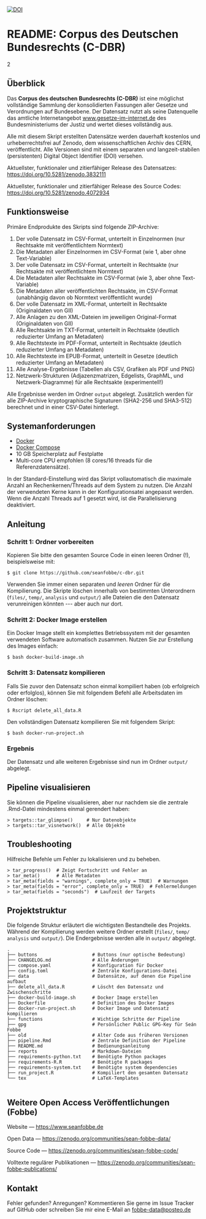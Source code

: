 [![DOI](https://zenodo.org/badge/doi/10.5281/zenodo.3832111.svg)](https://doi.org/10.5281/zenodo.3832111)

# README: Corpus des Deutschen Bundesrechts (C-DBR)

2
## Überblick

Das **Corpus des deutschen Bundesrechts (C-DBR)** ist eine möglichst vollständige Sammlung der konsolidierten Fassungen aller Gesetze und Verordnungen auf Bundesebene. Der Datensatz nutzt als seine Datenquelle das amtliche Internetangebot www.gesetze-im-internet.de des Bundesministeriums der Justiz und wertet dieses vollständig aus.

Alle mit diesem Skript erstellten Datensätze werden dauerhaft kostenlos und urheberrechtsfrei auf Zenodo, dem wissenschaftlichen Archiv des CERN, veröffentlicht. Alle Versionen sind mit einem separaten und langzeit-stabilen (persistenten) Digital Object Identifier (DOI) versehen.

Aktuellster, funktionaler und zitierfähiger Release des Datensatzes: https://doi.org/10.5281/zenodo.3832111

Aktuellster, funktionaler und zitierfähiger Release des Source Codes: https://doi.org/10.5281/zenodo.4072934



## Funktionsweise

Primäre Endprodukte des Skripts sind folgende ZIP-Archive:

1. Der volle Datensatz im CSV-Format, unterteilt in Einzelnormen (nur Rechtsakte mit veröffentlichtem Normtext)
2. Die Metadaten aller Einzelnormen im CSV-Format (wie 1, aber ohne Text-Variable)
3. Der volle Datensatz im CSV-Format, unterteilt in Rechtsakte (nur Rechtsakte mit veröffentlichtem Normtext)
4. Die Metadaten aller Rechtsakte im CSV-Format (wie 3, aber ohne Text-Variable)
5. Die Metadaten aller veröffentlichten Rechtsakte, im CSV-Format (unabhängig davon ob Normtext veröffentlicht wurde)
6. Der volle Datensatz im XML-Format, unterteilt in Rechtsakte (Originaldaten von GII)
7. Alle Anlagen zu den XML-Dateien im jeweiligen Original-Format (Originaldaten von GII)
8. Alle Rechtsakte im TXT-Format, unterteilt in Rechtsakte (deutlich reduzierter Umfang an Metadaten)
9. Alle Rechtstexte im PDF-Format, unterteilt in Rechtsakte (deutlich reduzierter Umfang an Metadaten)
10. Alle Rechtstexte im EPUB-Format, unterteilt in Gesetze (deutlich reduzierter Umfang an Metadaten)
11. Alle Analyse-Ergebnisse (Tabellen als CSV, Grafiken als PDF und PNG)
12. Netzwerk-Strukturen (Adjazenzmatrizen, Edgelists, GraphML, und Netzwerk-Diagramme) für alle Rechtsakte (experimentell!)

Alle Ergebnisse werden im Ordner `output` abgelegt. Zusätzlich werden für alle ZIP-Archive kryptographische Signaturen (SHA2-256 und SHA3-512) berechnet und in einer CSV-Datei hinterlegt.




## Systemanforderungen

- [Docker](https://docs.docker.com/get-docker/)
- [Docker Compose](https://docs.docker.com/compose/install/)
- 10 GB Speicherplatz auf Festplatte
- Multi-core CPU empfohlen (8 cores/16 threads für die Referenzdatensätze). 


In der Standard-Einstellung wird das Skript vollautomatisch die maximale Anzahl an Rechenkernen/Threads auf dem System zu nutzen. Die Anzahl der verwendeten Kerne kann in der Konfigurationsatei angepasst werden. Wenn die Anzahl Threads auf 1 gesetzt wird, ist die Parallelisierung deaktiviert.




## Anleitung


### Schritt 1: Ordner vorbereiten

Kopieren Sie bitte den gesamten Source Code in einen leeren Ordner (!), beispielsweise mit:

```
$ git clone https://github.com/seanfobbe/c-dbr.git
```

Verwenden Sie immer einen separaten und *leeren* Ordner für die Kompilierung. Die Skripte löschen innerhalb von bestimmten Unterordnern (`files/`, `temp/`, `analysis` und `output/`) alle Dateien die den Datensatz verunreinigen könnten --- aber auch nur dort.



### Schritt 2: Docker Image erstellen

Ein Docker Image stellt ein komplettes Betriebssystem mit der gesamten verwendeten Software automatisch zusammen. Nutzen Sie zur Erstellung des Images einfach:

```
$ bash docker-build-image.sh
```




### Schritt 3: Datensatz kompilieren

Falls Sie zuvor den Datensatz schon einmal kompiliert haben (ob erfolgreich oder erfolglos), können Sie mit folgendem Befehl alle Arbeitsdaten im Ordner löschen:

```
$ Rscript delete_all_data.R
```

Den vollständigen Datensatz kompilieren Sie mit folgendem Skript:

```
$ bash docker-run-project.sh
```





### Ergebnis

Der Datensatz und alle weiteren Ergebnisse sind nun im Ordner `output/` abgelegt.






## Pipeline visualisieren

Sie können die Pipeline visualisieren, aber nur nachdem sie die zentrale .Rmd-Datei mindestens einmal gerendert haben:

```
> targets::tar_glimpse()     # Nur Datenobjekte
> targets::tar_visnetwork()  # Alle Objekte
```





## Troubleshooting

Hilfreiche Befehle um Fehler zu lokalisieren und zu beheben.

```
> tar_progress()  # Zeigt Fortschritt und Fehler an
> tar_meta()      # Alle Metadaten
> tar_meta(fields = "warnings", complete_only = TRUE)  # Warnungen
> tar_meta(fields = "error", complete_only = TRUE)  # Fehlermeldungen
> tar_meta(fields = "seconds")  # Laufzeit der Targets
```





## Projektstruktur

Die folgende Struktur erläutert die wichtigsten Bestandteile des Projekts. Während der Kompilierung werden weitere Ordner erstellt (`files/`, `temp/` `analysis` und `output/`). Die Endergebnisse werden alle in `output/` abgelegt.

 
``` 
.
├── buttons                    # Buttons (nur optische Bedeutung)
├── CHANGELOG.md               # Alle Änderungen
├── compose.yaml               # Konfiguration für Docker
├── config.toml                # Zentrale Konfigurations-Datei
├── data                       # Datensätze, auf denen die Pipeline aufbaut
├── delete_all_data.R          # Löscht den Datensatz und Zwischenschritte
├── docker-build-image.sh      # Docker Image erstellen
├── Dockerfile                 # Definition des Docker Images
├── docker-run-project.sh      # Docker Image und Datensatz kompilieren
├── functions                  # Wichtige Schritte der Pipeline
├── gpg                        # Persönlicher Public GPG-Key für Seán Fobbe
├── old                        # Alter Code aus früheren Versionen
├── pipeline.Rmd               # Zentrale Definition der Pipeline
├── README.md                  # Bedienungsanleitung
├── reports                    # Markdown-Dateien
├── requirements-python.txt    # Benötigte Python packages
├── requirements-R.R           # Benötigte R packages
├── requirements-system.txt    # Benötigte system dependencies
├── run_project.R              # Kompiliert den gesamten Datensatz
└── tex                        # LaTeX-Templates


``` 

 
## Weitere Open Access Veröffentlichungen (Fobbe)

Website — https://www.seanfobbe.de

Open Data  —  https://zenodo.org/communities/sean-fobbe-data/

Source Code  —  https://zenodo.org/communities/sean-fobbe-code/

Volltexte regulärer Publikationen  —  https://zenodo.org/communities/sean-fobbe-publications/




## Kontakt

Fehler gefunden? Anregungen? Kommentieren Sie gerne im Issue Tracker auf GitHub oder schreiben Sie mir eine E-Mail an [fobbe-data@posteo.de](fobbe-data@posteo.de)


